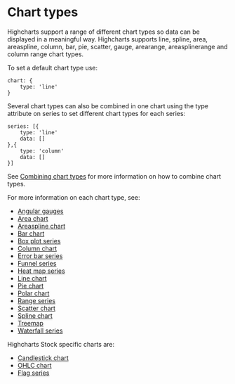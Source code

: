 Chart types
===========

Highcharts support a range of different chart types so data can be displayed in a meaningful way. Highcharts supports line, spline, area, areaspline, column, bar, pie, scatter, gauge, arearange, areasplinerange and column range chart types.

To set a default chart type use:

    
    chart: {
        type: 'line'
    }

Several chart types can also be combined in one chart using the type attribute on series to set different chart types for each series:

    
    series: [{
        type: 'line'
        data: []
    },{
        type: 'column'
        data: []
    }]
    

See [Combining chart types](https://highcharts.com/docs/chart-and-series-types/combining-chart-types) for more information on how to combine chart types.

For more information on each chart type, see:

*   [Angular gauges](https://highcharts.com/docs/chart-and-series-types/angular-gauges)
*   [Area chart](https://highcharts.com/docs/chart-and-series-types/area-chart)
*   [Areaspline chart](https://highcharts.com/docs/chart-and-series-types/areaspline-chart)
*   [Bar chart](https://highcharts.com/docs/chart-and-series-types/bar-chart)
*   [Box plot series](https://highcharts.com/docs/chart-and-series-types/box-plot-series)
*   [Column chart](https://highcharts.com/docs/chart-and-series-types/column-chart)
*   [Error bar series](https://highcharts.com/docs/chart-and-series-types/error-bar-series)
*   [Funnel series](https://highcharts.com/docs/chart-and-series-types/funnel-series)
*   [Heat map series](https://highcharts.com/docs/chart-and-series-types/heatmap)
*   [Line chart](https://highcharts.com/docs/chart-and-series-types/line-chart)
*   [Pie chart](https://highcharts.com/docs/chart-and-series-types/pie-chart)
*   [Polar chart](https://highcharts.com/docs/chart-and-series-types/polar-chart)
*   [Range series](https://highcharts.com/docs/chart-and-series-types/range-series)
*   [Scatter chart](https://highcharts.com/docs/chart-and-series-types/scatter-chart)
*   [Spline chart](https://highcharts.com/docs/chart-and-series-types/spline-chart)
*   [Treemap](https://highcharts.com/docs/chart-and-series-types/treemap)
*   [Waterfall series](https://highcharts.com/docs/chart-and-series-types/waterfall-series)

Highcharts Stock specific charts are:

*   [Candlestick chart](https://highcharts.com/docs/chart-and-series-types/candlestick-chart)
*   [OHLC chart](https://highcharts.com/docs/chart-and-series-types/ohlc-chart)
*   [Flag series](https://highcharts.com/docs/chart-and-series-types/flag-series)
